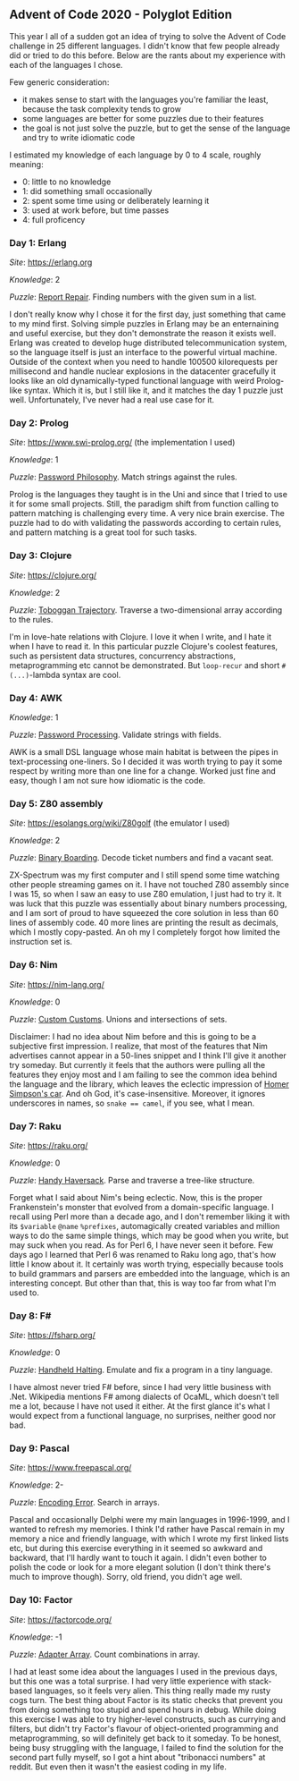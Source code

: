 ## Advent of Code 2020 - Polyglot Edition

This year I all of a sudden got an idea of trying to solve the Advent of Code challenge in 25 different languages.
I didn't know that few people already did or tried to do this before.
Below are the rants about my experience with each of the languages I chose.

Few generic consideration:

 - it makes sense to start with the languages you're familiar the least, because the task complexity tends to grow
 - some languages are better for some puzzles due to their features
 - the goal is not just solve the puzzle, but to get the sense of the language and try to write idiomatic code

I estimated my knowledge of each language by 0 to 4 scale, roughly meaning:

 - 0: little to no knowledge
 - 1: did something small occasionally
 - 2: spent some time using or deliberately learning it
 - 3: used at work before, but time passes
 - 4: full proficency


### Day 1: Erlang

_Site_: https://erlang.org

_Knowledge_: 2

_Puzzle_: [Report Repair](https://adventofcode.com/2020/day/1). Finding numbers with the given sum in a list.

I don't really know why I chose it for the first day, just something that came to my mind first.
Solving simple puzzles in Erlang may be an enternaining and useful exercise, but they don't demonstrate the reason it exists well.
Erlang was created to develop huge distributed telecommunication system, so the language itself is just an interface
to the powerful virtual machine. Outside of the context when you need to handle 100500 kilorequests per millisecond
and handle nuclear explosions in the datacenter gracefully it looks like an old dynamically-typed functional language
with weird Prolog-like syntax. Which it is, but I still like it, and it matches the day 1 puzzle just well.
Unfortunately, I've never had a real use case for it.


### Day 2: Prolog

_Site_: https://www.swi-prolog.org/ (the implementation I used)

_Knowledge_: 1

_Puzzle_: [Password Philosophy](https://adventofcode.com/2020/day/2). Match strings against the rules.

Prolog is the languages they taught is in the Uni and since that I tried to use it for some small projects.
Still, the paradigm shift from function calling to pattern matching is challenging every time. A very nice brain exercise.
The puzzle had to do with validating the passwords according to certain rules, and pattern matching is a great tool for such tasks.


### Day 3: Clojure

_Site_: https://clojure.org/

_Knowledge_: 2

_Puzzle_: [Toboggan Trajectory](https://adventofcode.com/2020/day/3). Traverse a two-dimensional array according to the rules.

I'm in love-hate relations with Clojure. I love it when I write, and I hate it when I have to read it.
In this particular puzzle Clojure's coolest features, such as persistent data structures, concurrency abstractions,
metaprogramming etc cannot be demonstrated. But `loop-recur` and short `#(...)`-lambda syntax are cool.


### Day 4: AWK

_Knowledge_: 1

_Puzzle_: [Password Processing](https://adventofcode.com/2020/day/4). Validate strings with fields.

AWK is a small DSL language whose main habitat is between the pipes in text-processing one-liners. So I decided it was
worth trying to pay it some respect by writing more than one line for a change. Worked just fine and easy, though
I am not sure how idiomatic is the code.


### Day 5: Z80 assembly

_Site_: https://esolangs.org/wiki/Z80golf (the emulator I used)

_Knowledge_: 2

_Puzzle_: [Binary Boarding](https://adventofcode.com/2020/day/5). Decode ticket numbers and find a vacant seat.

ZX-Spectrum was my first computer and I still spend some time watching other people streaming games on it.
I have not touched Z80 assembly since I was 15, so when I saw an easy to use Z80 emulation, I just had to try it.
It was luck that this puzzle was essentially about binary numbers processing, and I am sort of proud
to have squeezed the core solution in less than 60 lines of assembly code. 40 more lines are printing the result
as decimals, which I mostly copy-pasted. An oh my I completely forgot how limited the instruction set is.


### Day 6: Nim

_Site_: https://nim-lang.org/

_Knowledge_: 0

_Puzzle_: [Custom Customs](https://adventofcode.com/2020/day/6). Unions and intersections of sets.

Disclaimer: I had no idea about Nim before and this is going to be a subjective first impression. I realize,
that most of the features that Nim advertises cannot appear in a 50-lines snippet and I think I'll give it another
try someday. But currently it feels that the authors were pulling all the features they enjoy most
and I am failing to see the common idea behind the language and the library, which leaves the eclectic impression of
[Homer Simpson's car](https://static.wikia.nocookie.net/simpsons/images/0/05/TheHomer.png). And oh God, it's case-insensitive.
Moreover, it ignores underscores in names, so `snake == camel`, if you see, what I mean.


### Day 7: Raku

_Site_: https://raku.org/

_Knowledge_: 0

_Puzzle_: [Handy Haversack](https://adventofcode.com/2020/day/7). Parse and traverse a tree-like structure.

Forget what I said about Nim's being eclectic. Now, this is the proper Frankenstein's monster that evolved
from a domain-specific language. I recall using Perl more than a decade ago, and I don't remember liking it
with its `$variable` `@name` `%prefixes`, automagically created variables and million ways to do the same simple
things, which may be good when you write, but may suck when you read. As for Perl 6, I have never seen it before.
Few days ago I learned that Perl 6 was renamed to Raku long ago, that's how little I know about it.
It certainly was worth trying, especially because tools to build grammars and parsers are embedded into the language,
which is an interesting concept. But other than that, this is way too far from what I'm used to.


### Day 8: F#

_Site_: https://fsharp.org/

_Knowledge_: 0

_Puzzle_: [Handheld Halting](https://adventofcode.com/2020/day/8). Emulate and fix a program in a tiny language.

I have almost never tried F# before, since I had very little business with .Net. Wikipedia mentions F# among
dialects of OcaML, which doesn't tell me a lot, because I have not used it either. At the first glance it's
what I would expect from a functional language, no surprises, neither good nor bad.


### Day 9: Pascal

_Site_: https://www.freepascal.org/

_Knowledge_: 2-

_Puzzle_: [Encoding Error](https://adventofcode.com/2020/day/9). Search in arrays.

Pascal and occasionally Delphi were my main languages in 1996-1999, and I wanted
to refresh my memories. I think I'd rather have Pascal remain in my memory a nice and friendly
language, with which I wrote my first linked lists etc, but during this exercise everything
in it seemed so awkward and backward, that I'll hardly want to touch it again.
I didn't even bother to polish the code or look for a more elegant solution
(I don't think there's much to improve though). Sorry, old friend, you didn't age well.


### Day 10: Factor

_Site_: https://factorcode.org/

_Knowledge_: -1

_Puzzle_: [Adapter Array](https://adventofcode.com/2020/day/10). Count combinations in array.

I had at least some idea about the languages I used in the previous days, but this one was a total surprise.
I had very little experience with stack-based languages, so it feels very alien.
This thing really made my rusty cogs turn. The best thing about Factor is its static checks that
prevent you from doing something too stupid and spend hours in debug. While doing this exercise I
was able to try higher-level constructs, such as currying and filters, but didn't try Factor's
flavour of object-oriented programming and metaprogramming, so will definitely get back to it someday.
To be honest, being busy struggling with the language, I failed to find the solution for the second part
fully myself, so I got a hint about "tribonacci numbers" at reddit. But even then it wasn't the easiest
coding in my life.
